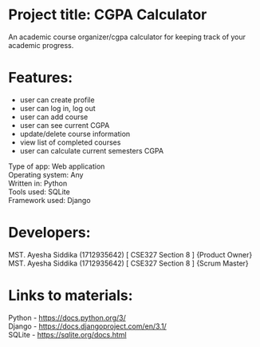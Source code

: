 
# Project title: CGPA Calculator
  An academic course organizer/cgpa calculator for keeping track of your academic progress.

# Features:
  - user can create profile
  - user can log in, log out
  - user can add course
  - user can see current CGPA
  - update/delete course information
  - view list of completed courses
  - user can calculate current semesters CGPA
  
 Type of app: Web application  
 Operating system: Any  
 Written in: Python  
 Tools used: SQLite   
 Framework used: Django
  
# Developers: 
MST. Ayesha Siddika (1712935642) [ CSE327 Section 8 ] {Product Owner}  
MST. Ayesha Siddika (1712935642) [ CSE327 Section 8 ] {Scrum Master}   
  
# Links to materials: 
  Python - https://docs.python.org/3/  
  Django - https://docs.djangoproject.com/en/3.1/  
  SQLite - https://sqlite.org/docs.html
